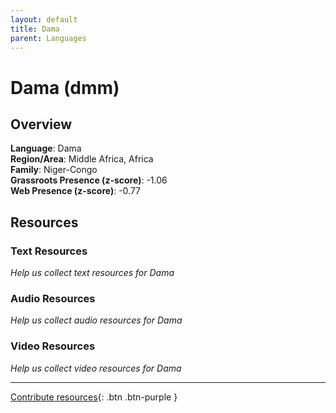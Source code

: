 ```yaml
---
layout: default
title: Dama
parent: Languages
---
```


# Dama (dmm)

## Overview

**Language**: Dama  
**Region/Area**: Middle Africa, Africa  
**Family**: Niger-Congo  
**Grassroots Presence (z-score)**: -1.06  
**Web Presence (z-score)**: -0.77  

## Resources

### Text Resources
*Help us collect text resources for Dama*

### Audio Resources
*Help us collect audio resources for Dama*

### Video Resources
*Help us collect video resources for Dama*

---

[Contribute resources](https://forms.office.com/e/1SfLJx3u1r){: .btn .btn-purple }
